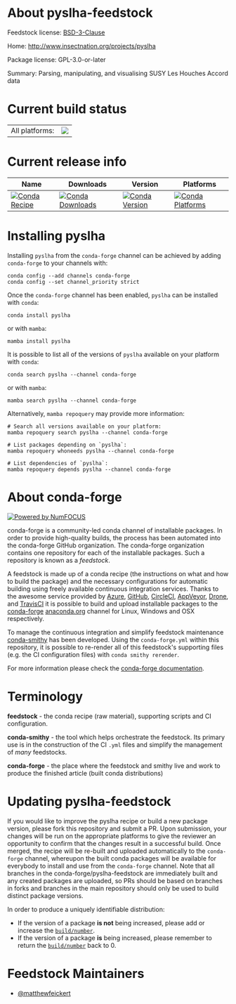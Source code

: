 About pyslha-feedstock
======================

Feedstock license: [BSD-3-Clause](https://github.com/conda-forge/pyslha-feedstock/blob/main/LICENSE.txt)

Home: http://www.insectnation.org/projects/pyslha

Package license: GPL-3.0-or-later

Summary: Parsing, manipulating, and visualising SUSY Les Houches Accord data

Current build status
====================


<table><tr><td>All platforms:</td>
    <td>
      <a href="https://dev.azure.com/conda-forge/feedstock-builds/_build/latest?definitionId=24933&branchName=main">
        <img src="https://dev.azure.com/conda-forge/feedstock-builds/_apis/build/status/pyslha-feedstock?branchName=main">
      </a>
    </td>
  </tr>
</table>

Current release info
====================

| Name | Downloads | Version | Platforms |
| --- | --- | --- | --- |
| [![Conda Recipe](https://img.shields.io/badge/recipe-pyslha-green.svg)](https://anaconda.org/conda-forge/pyslha) | [![Conda Downloads](https://img.shields.io/conda/dn/conda-forge/pyslha.svg)](https://anaconda.org/conda-forge/pyslha) | [![Conda Version](https://img.shields.io/conda/vn/conda-forge/pyslha.svg)](https://anaconda.org/conda-forge/pyslha) | [![Conda Platforms](https://img.shields.io/conda/pn/conda-forge/pyslha.svg)](https://anaconda.org/conda-forge/pyslha) |

Installing pyslha
=================

Installing `pyslha` from the `conda-forge` channel can be achieved by adding `conda-forge` to your channels with:

```
conda config --add channels conda-forge
conda config --set channel_priority strict
```

Once the `conda-forge` channel has been enabled, `pyslha` can be installed with `conda`:

```
conda install pyslha
```

or with `mamba`:

```
mamba install pyslha
```

It is possible to list all of the versions of `pyslha` available on your platform with `conda`:

```
conda search pyslha --channel conda-forge
```

or with `mamba`:

```
mamba search pyslha --channel conda-forge
```

Alternatively, `mamba repoquery` may provide more information:

```
# Search all versions available on your platform:
mamba repoquery search pyslha --channel conda-forge

# List packages depending on `pyslha`:
mamba repoquery whoneeds pyslha --channel conda-forge

# List dependencies of `pyslha`:
mamba repoquery depends pyslha --channel conda-forge
```


About conda-forge
=================

[![Powered by
NumFOCUS](https://img.shields.io/badge/powered%20by-NumFOCUS-orange.svg?style=flat&colorA=E1523D&colorB=007D8A)](https://numfocus.org)

conda-forge is a community-led conda channel of installable packages.
In order to provide high-quality builds, the process has been automated into the
conda-forge GitHub organization. The conda-forge organization contains one repository
for each of the installable packages. Such a repository is known as a *feedstock*.

A feedstock is made up of a conda recipe (the instructions on what and how to build
the package) and the necessary configurations for automatic building using freely
available continuous integration services. Thanks to the awesome service provided by
[Azure](https://azure.microsoft.com/en-us/services/devops/), [GitHub](https://github.com/),
[CircleCI](https://circleci.com/), [AppVeyor](https://www.appveyor.com/),
[Drone](https://cloud.drone.io/welcome), and [TravisCI](https://travis-ci.com/)
it is possible to build and upload installable packages to the
[conda-forge](https://anaconda.org/conda-forge) [anaconda.org](https://anaconda.org/)
channel for Linux, Windows and OSX respectively.

To manage the continuous integration and simplify feedstock maintenance
[conda-smithy](https://github.com/conda-forge/conda-smithy) has been developed.
Using the ``conda-forge.yml`` within this repository, it is possible to re-render all of
this feedstock's supporting files (e.g. the CI configuration files) with ``conda smithy rerender``.

For more information please check the [conda-forge documentation](https://conda-forge.org/docs/).

Terminology
===========

**feedstock** - the conda recipe (raw material), supporting scripts and CI configuration.

**conda-smithy** - the tool which helps orchestrate the feedstock.
                   Its primary use is in the construction of the CI ``.yml`` files
                   and simplify the management of *many* feedstocks.

**conda-forge** - the place where the feedstock and smithy live and work to
                  produce the finished article (built conda distributions)


Updating pyslha-feedstock
=========================

If you would like to improve the pyslha recipe or build a new
package version, please fork this repository and submit a PR. Upon submission,
your changes will be run on the appropriate platforms to give the reviewer an
opportunity to confirm that the changes result in a successful build. Once
merged, the recipe will be re-built and uploaded automatically to the
`conda-forge` channel, whereupon the built conda packages will be available for
everybody to install and use from the `conda-forge` channel.
Note that all branches in the conda-forge/pyslha-feedstock are
immediately built and any created packages are uploaded, so PRs should be based
on branches in forks and branches in the main repository should only be used to
build distinct package versions.

In order to produce a uniquely identifiable distribution:
 * If the version of a package **is not** being increased, please add or increase
   the [``build/number``](https://docs.conda.io/projects/conda-build/en/latest/resources/define-metadata.html#build-number-and-string).
 * If the version of a package **is** being increased, please remember to return
   the [``build/number``](https://docs.conda.io/projects/conda-build/en/latest/resources/define-metadata.html#build-number-and-string)
   back to 0.

Feedstock Maintainers
=====================

* [@matthewfeickert](https://github.com/matthewfeickert/)

